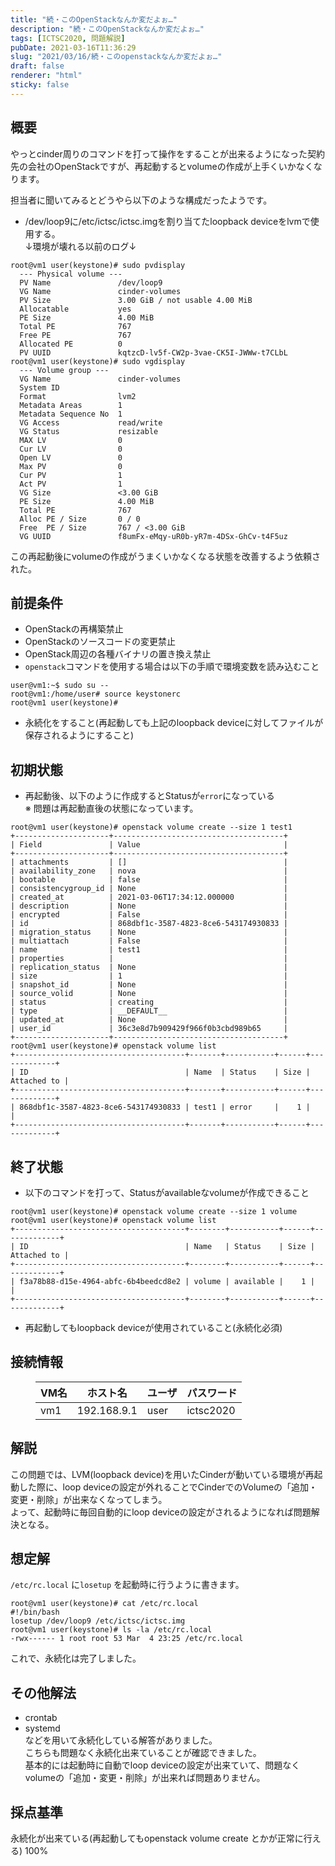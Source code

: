 ```yaml
---
title: "続・このOpenStackなんか変だよぉ…"
description: "続・このOpenStackなんか変だよぉ…"
tags: [ICTSC2020, 問題解説]
pubDate: 2021-03-16T11:36:29
slug: "2021/03/16/続・このopenstackなんか変だよぉ…"
draft: false
renderer: "html"
sticky: false
---
```


<h2>概要</h2>

<p>やっとcinder周りのコマンドを打って操作をすることが出来るようになった契約先の会社のOpenStackですが、再起動するとvolumeの作成が上手くいかなくなります。</p>

<p>担当者に聞いてみるとどうやら以下のような構成だったようです。</p>

<ul><li>/dev/loop9に/etc/ictsc/ictsc.imgを割り当てたloopback deviceをlvmで使用する。<br>
↓環境が壊れる以前のログ↓</li></ul>

<div class="wp-block-syntaxhighlighter-code "><pre><code>root@vm1 user(keystone)# sudo pvdisplay
  --- Physical volume ---
  PV Name               /dev/loop9
  VG Name               cinder-volumes
  PV Size               3.00 GiB / not usable 4.00 MiB
  Allocatable           yes
  PE Size               4.00 MiB
  Total PE              767
  Free PE               767
  Allocated PE          0
  PV UUID               kqtzcD-lv5f-CW2p-3vae-CK5I-JWWw-t7CLbL
root@vm1 user(keystone)# sudo vgdisplay
  --- Volume group ---
  VG Name               cinder-volumes
  System ID
  Format                lvm2
  Metadata Areas        1
  Metadata Sequence No  1
  VG Access             read/write
  VG Status             resizable
  MAX LV                0
  Cur LV                0
  Open LV               0
  Max PV                0
  Cur PV                1
  Act PV                1
  VG Size               &lt;3.00 GiB
  PE Size               4.00 MiB
  Total PE              767
  Alloc PE / Size       0 / 0
  Free  PE / Size       767 / &lt;3.00 GiB
  VG UUID               f8umFx-eMqy-uR0b-yR7m-4DSx-GhCv-t4F5uz</code></pre></div>

<p>この再起動後にvolumeの作成がうまくいかなくなる状態を改善するよう依頼された。</p>

<h2>前提条件</h2>

<ul><li>OpenStackの再構築禁止</li><li>OpenStackのソースコードの変更禁止</li><li>OpenStack周辺の各種バイナリの置き換え禁止</li><li><code>openstack</code>コマンドを使用する場合は以下の手順で環境変数を読み込むこと</li></ul>

<div class="wp-block-syntaxhighlighter-code "><pre><code>user@vm1:~$ sudo su --
root@vm1:/home/user# source keystonerc
root@vm1 user(keystone)#</code></pre></div>

<ul><li>永続化をすること(再起動しても上記のloopback deviceに対してファイルが保存されるようにすること)</li></ul>

<h2>初期状態</h2>

<ul><li>再起動後、以下のように作成するとStatusが<code>error</code>になっている<br>
※ 問題は再起動直後の状態になっています。 </li></ul>

<div class="wp-block-syntaxhighlighter-code "><pre><code>root@vm1 user(keystone)# openstack volume create --size 1 test1
+---------------------+--------------------------------------+
| Field               | Value                                |
+---------------------+--------------------------------------+
| attachments         | &#91;]                                   |
| availability_zone   | nova                                 |
| bootable            | false                                |
| consistencygroup_id | None                                 |
| created_at          | 2021-03-06T17:34:12.000000           |
| description         | None                                 |
| encrypted           | False                                |
| id                  | 868dbf1c-3587-4823-8ce6-543174930833 |
| migration_status    | None                                 |
| multiattach         | False                                |
| name                | test1                                |
| properties          |                                      |
| replication_status  | None                                 |
| size                | 1                                    |
| snapshot_id         | None                                 |
| source_volid        | None                                 |
| status              | creating                             |
| type                | __DEFAULT__                          |
| updated_at          | None                                 |
| user_id             | 36c3e8d7b909429f966f0b3cbd989b65     |
+---------------------+--------------------------------------+
root@vm1 user(keystone)# openstack volume list
+--------------------------------------+-------+-----------+------+-------------+
| ID                                   | Name  | Status    | Size | Attached to |
+--------------------------------------+-------+-----------+------+-------------+
| 868dbf1c-3587-4823-8ce6-543174930833 | test1 | error     |    1 |             |
+--------------------------------------+-------+-----------+------+-------------+</code></pre></div>

<h2>終了状態</h2>

<ul><li>以下のコマンドを打って、Statusがavailableなvolumeが作成できること</li></ul>

<div class="wp-block-syntaxhighlighter-code "><pre><code>root@vm1 user(keystone)# openstack volume create --size 1 volume
root@vm1 user(keystone)# openstack volume list
+--------------------------------------+--------+-----------+------+-------------+
| ID                                   | Name   | Status    | Size | Attached to |
+--------------------------------------+--------+-----------+------+-------------+
| f3a78b88-d15e-4964-abfc-6b4beedcd8e2 | volume | available |    1 |             |
+--------------------------------------+--------+-----------+------+-------------+</code></pre></div>

<ul><li>再起動してもloopback deviceが使用されていること(永続化必須)</li></ul>

<h2>接続情報</h2>

<figure class="wp-block-table"><table class=""><thead><tr><th>VM名</th><th>ホスト名</th><th>ユーザ</th><th>パスワード</th></tr></thead><tbody><tr><td>vm1</td><td>192.168.9.1</td><td>user</td><td>ictsc2020</td></tr></tbody></table></figure>

<h2>解説</h2>

<p>この問題では、LVM(loopback device)を用いたCinderが動いている環境が再起動した際に、loop deviceの設定が外れることでCinderでのVolumeの「追加・変更・削除」が出来なくなってしまう。  <br>
よって、起動時に毎回自動的にloop deviceの設定がされるようになれば問題解決となる。</p>

<h2>想定解</h2>

<p><code>/etc/rc.local</code> に<code>losetup</code> を起動時に行うように書きます。</p>

<div class="wp-block-syntaxhighlighter-code "><pre><code>root@vm1 user(keystone)# cat /etc/rc.local
#!/bin/bash
losetup /dev/loop9 /etc/ictsc/ictsc.img
root@vm1 user(keystone)# ls -la /etc/rc.local
-rwx------ 1 root root 53 Mar  4 23:25 /etc/rc.local</code></pre></div>

<p>これで、永続化は完了しました。  </p>

<h2>その他解法</h2>

<ul><li>crontab</li><li>systemd  <br>
などを用いて永続化している解答がありました。  <br>
こちらも問題なく永続化出来ていることが確認できました。  <br>
基本的には起動時に自動でloop deviceの設定が出来ていて、問題なくvolumeの「追加・変更・削除」が出来れば問題ありません。</li></ul>

<h2>採点基準</h2>

<p>永続化が出来ている(再起動してもopenstack volume create とかが正常に行える) 100%</p>

